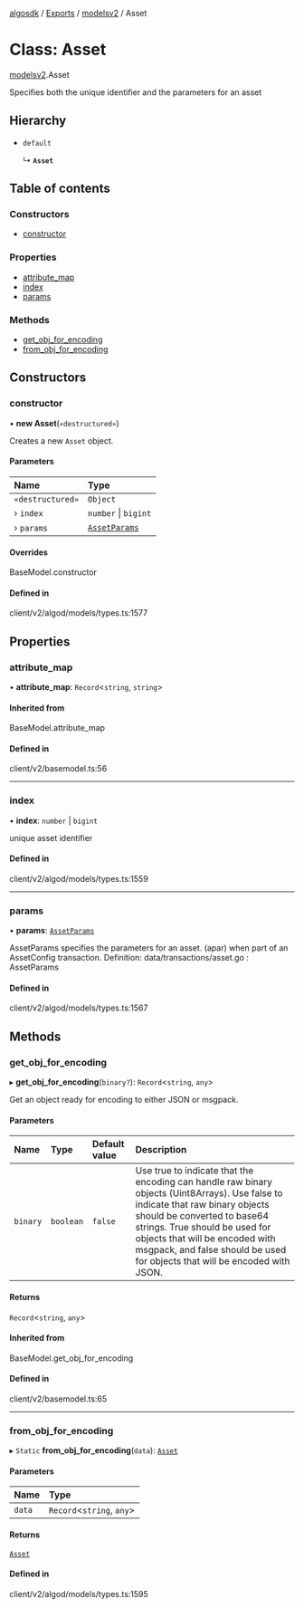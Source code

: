 [algosdk](../README.md) / [Exports](../modules.md) / [modelsv2](../modules/modelsv2.md) / Asset

# Class: Asset

[modelsv2](../modules/modelsv2.md).Asset

Specifies both the unique identifier and the parameters for an asset

## Hierarchy

- `default`

  ↳ **`Asset`**

## Table of contents

### Constructors

- [constructor](modelsv2.Asset.md#constructor)

### Properties

- [attribute\_map](modelsv2.Asset.md#attribute_map)
- [index](modelsv2.Asset.md#index)
- [params](modelsv2.Asset.md#params)

### Methods

- [get\_obj\_for\_encoding](modelsv2.Asset.md#get_obj_for_encoding)
- [from\_obj\_for\_encoding](modelsv2.Asset.md#from_obj_for_encoding)

## Constructors

### constructor

• **new Asset**(`«destructured»`)

Creates a new `Asset` object.

#### Parameters

| Name | Type |
| :------ | :------ |
| `«destructured»` | `Object` |
| › `index` | `number` \| `bigint` |
| › `params` | [`AssetParams`](modelsv2.AssetParams.md) |

#### Overrides

BaseModel.constructor

#### Defined in

client/v2/algod/models/types.ts:1577

## Properties

### attribute\_map

• **attribute\_map**: `Record`\<`string`, `string`\>

#### Inherited from

BaseModel.attribute\_map

#### Defined in

client/v2/basemodel.ts:56

___

### index

• **index**: `number` \| `bigint`

unique asset identifier

#### Defined in

client/v2/algod/models/types.ts:1559

___

### params

• **params**: [`AssetParams`](modelsv2.AssetParams.md)

AssetParams specifies the parameters for an asset.
(apar) when part of an AssetConfig transaction.
Definition:
data/transactions/asset.go : AssetParams

#### Defined in

client/v2/algod/models/types.ts:1567

## Methods

### get\_obj\_for\_encoding

▸ **get_obj_for_encoding**(`binary?`): `Record`\<`string`, `any`\>

Get an object ready for encoding to either JSON or msgpack.

#### Parameters

| Name | Type | Default value | Description |
| :------ | :------ | :------ | :------ |
| `binary` | `boolean` | `false` | Use true to indicate that the encoding can handle raw binary objects (Uint8Arrays). Use false to indicate that raw binary objects should be converted to base64 strings. True should be used for objects that will be encoded with msgpack, and false should be used for objects that will be encoded with JSON. |

#### Returns

`Record`\<`string`, `any`\>

#### Inherited from

BaseModel.get\_obj\_for\_encoding

#### Defined in

client/v2/basemodel.ts:65

___

### from\_obj\_for\_encoding

▸ `Static` **from_obj_for_encoding**(`data`): [`Asset`](modelsv2.Asset.md)

#### Parameters

| Name | Type |
| :------ | :------ |
| `data` | `Record`\<`string`, `any`\> |

#### Returns

[`Asset`](modelsv2.Asset.md)

#### Defined in

client/v2/algod/models/types.ts:1595
